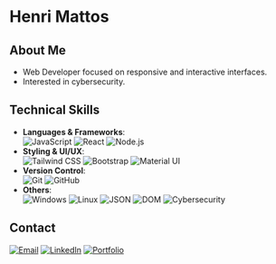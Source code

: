 # Henri Mattos  

## About Me  
- Web Developer focused on responsive and interactive interfaces.
- Interested in cybersecurity.

## Technical Skills  
- **Languages & Frameworks**:  
  ![JavaScript](https://img.shields.io/badge/JavaScript-ES6%2B-F7DF1E?logo=javascript&style=flat-square)    ![React](https://img.shields.io/badge/React.js-61DAFB?logo=react&style=flat-square)    ![Node.js](https://img.shields.io/badge/Node.js-339933?logo=node.js&style=flat-square)  
- **Styling & UI/UX**:  
  ![Tailwind CSS](https://img.shields.io/badge/Tailwind%20CSS-38B2AC?logo=tailwind-css&style=flat-square)    ![Bootstrap](https://img.shields.io/badge/Bootstrap-563D7C?logo=bootstrap&style=flat-square)    ![Material UI](https://img.shields.io/badge/Material%20UI-0081CB?logo=mui&style=flat-square)  
- **Version Control**:  
  ![Git](https://img.shields.io/badge/Git-F05032?logo=git&style=flat-square)    ![GitHub](https://img.shields.io/badge/GitHub-181717?logo=github&style=flat-square)  
- **Others**:  
  ![Windows](https://img.shields.io/badge/Windows-0078D6?logo=windows&style=flat-square)    ![Linux](https://img.shields.io/badge/Linux-FCC624?logo=linux&style=flat-square)    ![JSON](https://img.shields.io/badge/JSON-000?logo=json&style=flat-square)    ![DOM](https://img.shields.io/badge/DOM%20Manipulation-000?logo=javascript&style=flat-square)    ![Cybersecurity](https://img.shields.io/badge/Cybersecurity-000?logo=lock&style=flat-square)  

## Contact  
[<img src="https://img.shields.io/badge/ProtonMail-8B89CC?logo=protonmail&style=flat-square" alt="Email">](mailto:henrikdepaivamattos@proton.me)  [<img src="https://img.shields.io/badge/LinkedIn-0A66C2?logo=linkedin&style=flat-square" alt="LinkedIn">](https://www.linkedin.com/in/henri-mattos)  [<img src="https://img.shields.io/badge/Portfolio-000?logo=web&style=flat-square" alt="Portfolio">](https://)  
